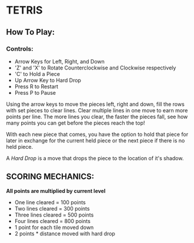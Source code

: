 # TETRIS

## How To Play:
### Controls:
- Arrow Keys for Left, Right, and Down
- 'Z' and 'X' to Rotate Counterclockwise and Clockwise respectively
- 'C' to Hold a Piece
- Up Arrow Key to Hard Drop
- Press R to Restart
- Press P to Pause

Using the arrow keys to move the pieces left, right and down, fill the rows with set pieces to clear lines. Clear multiple lines in one move to earn more points per line. The more lines you clear, the faster the pieces fall, see how many points you can get before the pieces reach the top!

With each new piece that comes, you have the option to hold that piece for later in exchange for the current held piece or the next piece if there is no held piece.

A *Hard Drop* is a move that drops the piece to the location of it's shadow.

## SCORING MECHANICS:
**All points are multiplied by current level**
- One line cleared = 100 points
- Two lines cleared = 300 points
- Three lines cleared = 500 points
- Four lines cleared = 800 points
- 1 point for each tile moved down
- 2 points * distance moved with hard drop


